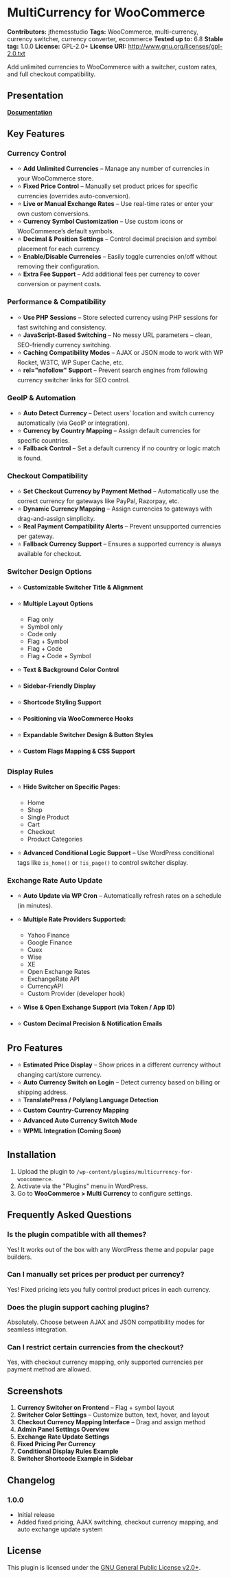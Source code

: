 # MultiCurrency for WooCommerce

**Contributors:** jthemesstudio
**Tags:** WooCommerce, multi-currency, currency switcher, currency converter, ecommerce
**Tested up to:** 6.8
**Stable tag:** 1.0.0
**License:** GPL-2.0+
**License URI:** http://www.gnu.org/licenses/gpl-2.0.txt 

Add unlimited currencies to WooCommerce with a switcher, custom rates, and full checkout compatibility.

## Presentation

[**Documentation**](https://documentation.jthemesstudio.com/multi-currency-for-woocommerce/documents/getting-started/introduction/)

## Key Features

### Currency Control

* ⭐ **Add Unlimited Currencies** – Manage any number of currencies in your WooCommerce store.
* ⭐ **Fixed Price Control** – Manually set product prices for specific currencies (overrides auto-conversion).
* ⭐ **Live or Manual Exchange Rates** – Use real-time rates or enter your own custom conversions.
* ⭐ **Currency Symbol Customization** – Use custom icons or WooCommerce’s default symbols.
* ⭐ **Decimal & Position Settings** – Control decimal precision and symbol placement for each currency.
* ⭐ **Enable/Disable Currencies** – Easily toggle currencies on/off without removing their configuration.
* ⭐ **Extra Fee Support** – Add additional fees per currency to cover conversion or payment costs.

### Performance & Compatibility

* ⭐ **Use PHP Sessions** – Store selected currency using PHP sessions for fast switching and consistency.
* ⭐ **JavaScript-Based Switching** – No messy URL parameters – clean, SEO-friendly currency switching.
* ⭐ **Caching Compatibility Modes** – AJAX or JSON mode to work with WP Rocket, W3TC, WP Super Cache, etc.
* ⭐ **rel="nofollow" Support** – Prevent search engines from following currency switcher links for SEO control.

### GeoIP & Automation

* ⭐ **Auto Detect Currency** – Detect users’ location and switch currency automatically (via GeoIP or integration).
* ⭐ **Currency by Country Mapping** – Assign default currencies for specific countries.
* ⭐ **Fallback Control** – Set a default currency if no country or logic match is found.

### Checkout Compatibility

* ⭐ **Set Checkout Currency by Payment Method** – Automatically use the correct currency for gateways like PayPal, Razorpay, etc.
* ⭐ **Dynamic Currency Mapping** – Assign currencies to gateways with drag-and-assign simplicity.
* ⭐ **Real Payment Compatibility Alerts** – Prevent unsupported currencies per gateway.
* ⭐ **Fallback Currency Support** – Ensures a supported currency is always available for checkout.

### Switcher Design Options

* ⭐ **Customizable Switcher Title & Alignment**
* ⭐ **Multiple Layout Options**

  * Flag only
  * Symbol only
  * Code only
  * Flag + Symbol
  * Flag + Code
  * Flag + Code + Symbol
* ⭐ **Text & Background Color Control**
* ⭐ **Sidebar-Friendly Display**
* ⭐ **Shortcode Styling Support**
* ⭐ **Positioning via WooCommerce Hooks**
* ⭐ **Expandable Switcher Design & Button Styles**
* ⭐ **Custom Flags Mapping & CSS Support**

### Display Rules

* ⭐ **Hide Switcher on Specific Pages:**

  * Home
  * Shop
  * Single Product
  * Cart
  * Checkout
  * Product Categories
* ⭐ **Advanced Conditional Logic Support** – Use WordPress conditional tags like `is_home()` or `!is_page()` to control switcher display.

### Exchange Rate Auto Update

* ⭐ **Auto Update via WP Cron** – Automatically refresh rates on a schedule (in minutes).
* ⭐ **Multiple Rate Providers Supported:**

  * Yahoo Finance
  * Google Finance
  * Cuex
  * Wise
  * XE
  * Open Exchange Rates
  * ExchangeRate API
  * CurrencyAPI
  * Custom Provider (developer hook)
* ⭐ **Wise & Open Exchange Support (via Token / App ID)**
* ⭐ **Custom Decimal Precision & Notification Emails**

## Pro Features

* ⭐ **Estimated Price Display** – Show prices in a different currency without changing cart/store currency.
* ⭐ **Auto Currency Switch on Login** – Detect currency based on billing or shipping address.
* ⭐ **TranslatePress / Polylang Language Detection**
* ⭐ **Custom Country-Currency Mapping**
* ⭐ **Advanced Auto Currency Switch Mode**
* ⭐ **WPML Integration (Coming Soon)**

## Installation

1. Upload the plugin to `/wp-content/plugins/multicurrency-for-woocommerce`.
2. Activate via the "Plugins" menu in WordPress.
3. Go to **WooCommerce > Multi Currency** to configure settings.

## Frequently Asked Questions

### Is the plugin compatible with all themes?

Yes! It works out of the box with any WordPress theme and popular page builders.

### Can I manually set prices per product per currency?

Yes! Fixed pricing lets you fully control product prices in each currency.

### Does the plugin support caching plugins?

Absolutely. Choose between AJAX and JSON compatibility modes for seamless integration.

### Can I restrict certain currencies from the checkout?

Yes, with checkout currency mapping, only supported currencies per payment method are allowed.

## Screenshots

1. **Currency Switcher on Frontend** – Flag + symbol layout
2. **Switcher Color Settings** – Customize button, text, hover, and layout
3. **Checkout Currency Mapping Interface** – Drag and assign method
4. **Admin Panel Settings Overview**
5. **Exchange Rate Update Settings**
6. **Fixed Pricing Per Currency**
7. **Conditional Display Rules Example**
8. **Switcher Shortcode Example in Sidebar**

## Changelog

### 1.0.0

* Initial release
* Added fixed pricing, AJAX switching, checkout currency mapping, and auto exchange update system

## License

This plugin is licensed under the [GNU General Public License v2.0+](http://www.gnu.org/licenses/gpl-2.0.txt).